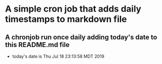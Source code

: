 A simple cron job that adds daily timestamps to markdown file
============================================================
## A chronjob run once daily adding today's date to this README.md file
* today's date is Thu Jul 18 23:13:58 MDT 2019
